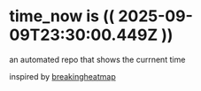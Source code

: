# time_now is (( 2025-09-09T23:30:00.449Z ))

an automated repo that shows the currnent time

inspired by [breakingheatmap](https://github.com/breakingheatmap/breakingheatmap)